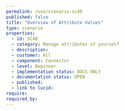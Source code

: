 ```yaml
---
permalink: /use/scenario-sc48
published: false
title: "Overview of Attribute Values"
type: scenario
properties:
  - id: SC48
  - category: Manage attributes of yourself
  - description: 
  - customer: All
  - component: Connector
  - level: Beginner
  - implementation status: DOCS ONLY
  - documentation status: OPEN
  - published: 
  - link to lucid: 
require:
required_by:
---
```

